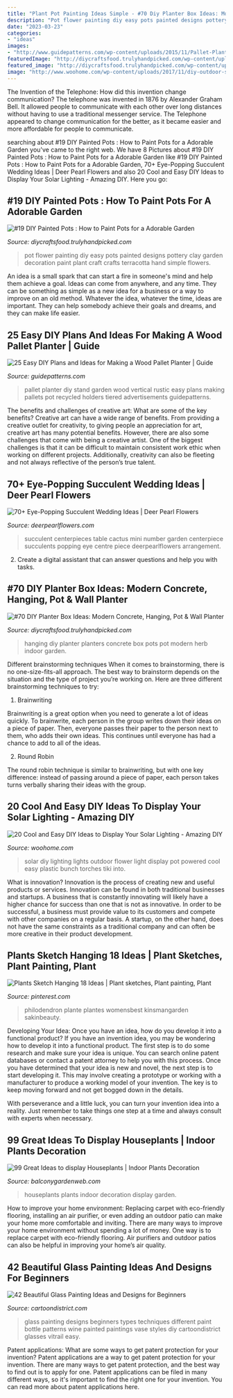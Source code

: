 ```yaml
---
title: "Plant Pot Painting Ideas Simple - #70 Diy Planter Box Ideas: Modern Concrete, Hanging, Pot &amp; Wall Planter"
description: "Pot flower painting diy easy pots painted designs pottery clay garden decoration paint plant craft crafts terracotta hand simple flowers"
date: "2023-03-23"
categories:
- "ideas"
images:
- "http://www.guidepatterns.com/wp-content/uploads/2015/11/Pallet-Planter-Stand.jpg"
featuredImage: "http://diycraftsfood.trulyhandpicked.com/wp-content/uploads/2016/11/DIY-painted-flower-pots-4.jpg"
featured_image: "http://diycraftsfood.trulyhandpicked.com/wp-content/uploads/2016/11/DIY-painted-flower-pots-4.jpg"
image: "http://www.woohome.com/wp-content/uploads/2017/11/diy-outdoor-solar-lights-idea-13.jpg"
---
```



The Invention of the Telephone: How did this invention change communication?
The telephone was invented in 1876 by Alexander Graham Bell. It allowed people to communicate with each other over long distances without having to use a traditional messenger service. The Telephone appeared to change communication for the better, as it became easier and more affordable for people to communicate.

	

		
searching about #19 DIY Painted Pots : How to Paint Pots for a Adorable Garden you've came to the right web. We have 8 Pictures about #19 DIY Painted Pots : How to Paint Pots for a Adorable Garden like #19 DIY Painted Pots : How to Paint Pots for a Adorable Garden, 70+ Eye-Popping Succulent Wedding Ideas | Deer Pearl Flowers and also 20 Cool and Easy DIY Ideas to Display Your Solar Lighting - Amazing DIY. Here you go:
		
    
## #19 DIY Painted Pots : How To Paint Pots For A Adorable Garden

<img loading=lazy src="http://diycraftsfood.trulyhandpicked.com/wp-content/uploads/2016/11/DIY-painted-flower-pots-4.jpg" onerror="this.onerror=null;this.src='https://tse1.mm.bing.net/th?id=OIP.8QwR_sfenTzbOFwJ5rs2CwHaJ4&amp;pid=15.1';" alt="#19 DIY Painted Pots : How to Paint Pots for a Adorable Garden">

_Source: diycraftsfood.trulyhandpicked.com_

>pot flower painting diy easy pots painted designs pottery clay garden decoration paint plant craft crafts terracotta hand simple flowers. 

	

An idea is a small spark that can start a fire in someone's mind and help them achieve a goal. Ideas can come from anywhere, and any time. They can be something as simple as a new idea for a business or a way to improve on an old method. Whatever the idea, whatever the time, ideas are important. They can help somebody achieve their goals and dreams, and they can make life easier.

    
## 25 Easy DIY Plans And Ideas For Making A Wood Pallet Planter | Guide

<img loading=lazy src="http://www.guidepatterns.com/wp-content/uploads/2015/11/Pallet-Planter-Stand.jpg" onerror="this.onerror=null;this.src='https://tse3.mm.bing.net/th?id=OIP.IcnmtM82SqkrqF66TasT6wHaJ4&amp;pid=15.1';" alt="25 Easy DIY Plans and Ideas for Making a Wood Pallet Planter | Guide">

_Source: guidepatterns.com_

>pallet planter diy stand garden wood vertical rustic easy plans making pallets pot recycled holders tiered advertisements guidepatterns. 

	

The benefits and challenges of creative art: What are some of the key benefits?
Creative art can have a wide range of benefits. From providing a creative outlet for creativity, to giving people an appreciation for art, creative art has many potential benefits. However, there are also some challenges that come with being a creative artist. One of the biggest challenges is that it can be difficult to maintain consistent work ethic when working on different projects. Additionally, creativity can also be fleeting and not always reflective of the person’s true talent.

    
## 70+ Eye-Popping Succulent Wedding Ideas | Deer Pearl Flowers

<img loading=lazy src="http://www.deerpearlflowers.com/wp-content/uploads/2015/04/Table-number-and-mini-succulent-and-cactus-garden-centerpieces.jpg" onerror="this.onerror=null;this.src='https://tse3.mm.bing.net/th?id=OIP.r8AgrRTwFGZ6VGfmz08JjwHaLH&amp;pid=15.1';" alt="70+ Eye-Popping Succulent Wedding Ideas | Deer Pearl Flowers">

_Source: deerpearlflowers.com_

>succulent centerpieces table cactus mini number garden centerpiece succulents popping eye centre piece deerpearlflowers arrangement. 

	

2. Create a digital assistant that can answer questions and help you with tasks.

    
## #70 DIY Planter Box Ideas: Modern Concrete, Hanging, Pot &amp; Wall Planter

<img loading=lazy src="https://diycraftsfood.trulyhandpicked.com/wp-content/uploads/2016/11/DIY-Wall-planters-and-hanging-pots-2.jpg" onerror="this.onerror=null;this.src='https://tse2.mm.bing.net/th?id=OIP.XlLRpeflinMkbDRSuzee_QHaLH&amp;pid=15.1';" alt="#70 DIY Planter Box Ideas: Modern Concrete, Hanging, Pot &amp; Wall Planter">

_Source: diycraftsfood.trulyhandpicked.com_

>hanging diy planter planters concrete box pots pot modern herb indoor garden. 

	

Different brainstorming techniques
When it comes to brainstorming, there is no one-size-fits-all approach. The best way to brainstorm depends on the situation and the type of project you’re working on. Here are three different brainstorming techniques to try:
1. Brainwriting

Brainwriting is a great option when you need to generate a lot of ideas quickly. To brainwrite, each person in the group writes down their ideas on a piece of paper. Then, everyone passes their paper to the person next to them, who adds their own ideas. This continues until everyone has had a chance to add to all of the ideas.

2. Round Robin

The round robin technique is similar to brainwriting, but with one key difference: instead of passing around a piece of paper, each person takes turns verbally sharing their ideas with the group.

    
## 20 Cool And Easy DIY Ideas To Display Your Solar Lighting - Amazing DIY

<img loading=lazy src="http://www.woohome.com/wp-content/uploads/2017/11/diy-outdoor-solar-lights-idea-13.jpg" onerror="this.onerror=null;this.src='https://tse1.mm.bing.net/th?id=OIP.Gx1cCPQf2wtTWGI1BU2NNAHaN0&amp;pid=15.1';" alt="20 Cool and Easy DIY Ideas to Display Your Solar Lighting - Amazing DIY">

_Source: woohome.com_

>solar diy lighting lights outdoor flower light display pot powered cool easy plastic bunch torches tiki into. 

	

What is innovation?
Innovation is the process of creating new and useful products or services. Innovation can be found in both traditional businesses and startups. A business that is constantly innovating will likely have a higher chance for success than one that is not as innovative. In order to be successful, a business must provide value to its customers and compete with other companies on a regular basis. A startup, on the other hand, does not have the same constraints as a traditional company and can often be more creative in their product development.

    
## Plants Sketch Hanging 18 Ideas | Plant Sketches, Plant Painting, Plant

<img loading=lazy src="https://i.pinimg.com/736x/b6/2f/79/b62f79fc65945db11ab8d73c148e8764.jpg" onerror="this.onerror=null;this.src='https://tse4.mm.bing.net/th?id=OIP.nhow1m2whD_DnB9k1vC3YAAAAA&amp;pid=15.1';" alt="Plants Sketch Hanging 18 Ideas | Plant sketches, Plant painting, Plant">

_Source: pinterest.com_

>philodendron plante plantes womensbest kinsmangarden sakinbeauty. 

	

Developing Your Idea: Once you have an idea, how do you develop it into a functional product?
If you have an invention idea, you may be wondering how to develop it into a functional product. The first step is to do some research and make sure your idea is unique. You can search online patent databases or contact a patent attorney to help you with this process.
Once you have determined that your idea is new and novel, the next step is to start developing it. This may involve creating a prototype or working with a manufacturer to produce a working model of your invention. The key is to keep moving forward and not get bogged down in the details.

With perseverance and a little luck, you can turn your invention idea into a reality. Just remember to take things one step at a time and always consult with experts when necessary.

    
## 99 Great Ideas To Display Houseplants | Indoor Plants Decoration

<img loading=lazy src="https://balconygardenweb.com/wp-content/uploads/2016/01/dispaying-houseplants-5.jpg" onerror="this.onerror=null;this.src='https://tse3.mm.bing.net/th?id=OIP.qgbrsahjM9K5OcaqmVoqRAHaLH&amp;pid=15.1';" alt="99 Great Ideas to display Houseplants | Indoor Plants Decoration">

_Source: balconygardenweb.com_

>houseplants plants indoor decoration display garden. 

	

How to improve your home environment: Replacing carpet with eco-friendly flooring, installing an air purifier, or even adding an outdoor patio can make your home more comfortable and inviting.
There are many ways to improve your home environment without spending a lot of money. One way is to replace carpet with eco-friendly flooring. Air purifiers and outdoor patios can also be helpful in improving your home’s air quality.

    
## 42 Beautiful Glass Painting Ideas And Designs For Beginners

<img loading=lazy src="http://www.cartoondistrict.com/wp-content/uploads/2017/07/Glass-Painting-Ideas-and-Designs-for-Beginners19.jpg" onerror="this.onerror=null;this.src='https://tse2.mm.bing.net/th?id=OIP.11UOZaXcNU-18gcS8xT-pAHaKi&amp;pid=15.1';" alt="42 Beautiful Glass Painting Ideas and Designs for Beginners">

_Source: cartoondistrict.com_

>glass painting designs beginners types techniques different paint bottle patterns wine painted paintings vase styles diy cartoondistrict glasses vitrail easy. 

	

Patent applications: What are some ways to get patent protection for your invention?
Patent applications are a way to get patent protection for your invention. There are many ways to get patent protection, and the best way to find out is to apply for one. Patent applications can be filed in many different ways, so it's important to find the right one for your invention. You can read more about patent applications here.

